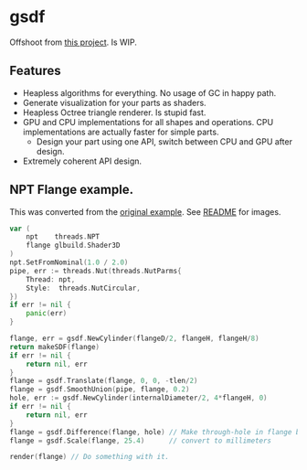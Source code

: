 # gsdf
Offshoot from [this project](https://github.com/soypat/sdf/pull/13). Is WIP.

## Features

- Heapless algorithms for everything. No usage of GC in happy path.
- Generate visualization for your parts as shaders.
- Heapless Octree triangle renderer. Is stupid fast.
- GPU and CPU implementations for all shapes and operations. CPU implementations are actually faster for simple parts.
    - Design your part using one API, switch between CPU and GPU after design.
- Extremely coherent API design.

## NPT Flange example.
This was converted from the [original example](https://github.com/soypat/sdf/blob/main/examples/npt-flange/flange.go). See [README](https://github.com/soypat/sdf/tree/main/examples) for images.
```go
var (
    npt    threads.NPT
    flange glbuild.Shader3D
)
npt.SetFromNominal(1.0 / 2.0)
pipe, err := threads.Nut(threads.NutParms{
    Thread: npt,
    Style:  threads.NutCircular,
})
if err != nil {
    panic(err)
}

flange, err = gsdf.NewCylinder(flangeD/2, flangeH, flangeH/8)
return makeSDF(flange)
if err != nil {
    return nil, err
}
flange = gsdf.Translate(flange, 0, 0, -tlen/2)
flange = gsdf.SmoothUnion(pipe, flange, 0.2)
hole, err := gsdf.NewCylinder(internalDiameter/2, 4*flangeH, 0)
if err != nil {
    return nil, err
}
flange = gsdf.Difference(flange, hole) // Make through-hole in flange bottom
flange = gsdf.Scale(flange, 25.4)      // convert to millimeters

render(flange) // Do something with it.
```